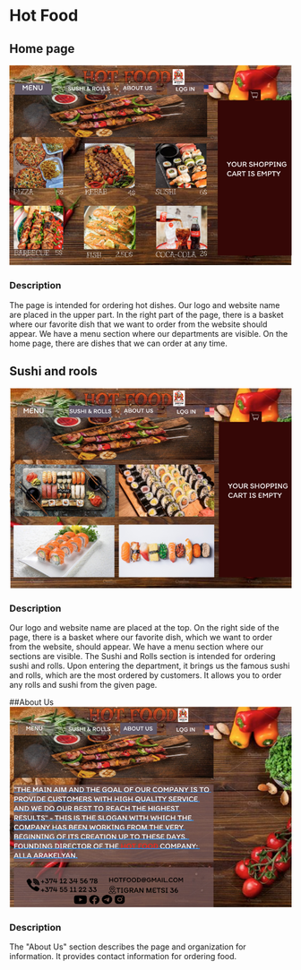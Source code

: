 # Hot Food
## Home page
![alt text](<https://github.com/htc4/Alla/blob/main/Images/nkar1.png>)

### Description
The page is intended for ordering hot dishes.
Our logo and website name are placed in the upper part.
In the right part of the page, there is a basket where our favorite dish that we want to order from the website should appear.
We have a menu section where our departments are visible.
On the home page, there are dishes that we can order at any time.
##  Sushi and rools
![alt text](<https://github.com/htc4/Alla/blob/main/Images/nkar2.png>)

### Description

Our logo and website name are placed at the top.
On the right side of the page, there is a basket where our favorite dish, which we want to order from the website, should appear.
We have a menu section where our sections are visible. The Sushi and Rolls section is intended for ordering sushi and rolls.
Upon entering the department, it brings us the famous sushi and rolls, which are the most ordered by customers. It allows you to order any rolls and sushi from the given page.

##About Us
![alt text](<https://github.com/htc4/Alla/blob/main/Images/nkar3.png>)

### Description

The "About Us" section describes the page and organization for information. It provides contact information for ordering food.

